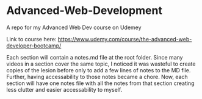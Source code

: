# Advanced-Web-Development

A repo for my Advanced Web Dev course on Udemey

Link to course here: https://www.udemy.com/course/the-advanced-web-developer-bootcamp/

Each section will contain a notes.md file at the root folder. Since many videos in a section cover the same topic, I noticed it was wasteful to create copies of the lesion before only to add a few lines of notes to the MD file. Further, having accessability to those notes became a chore. Now, each section will have one notes file with all the notes from that section creating less clutter and easier accessability to myself. 

